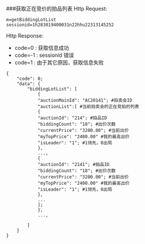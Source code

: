 ###获取正在竞价的拍品列表
Http Request: 

```
m=getBiddingLotList
sessionid=1h283019400031n22hhu22313145252
```

Http Response:

- code=0 : 获取信息成功
- code=-1 : sessionid 错误
- code=1 : 由于其它原因，获取信息失败  

``` 
{ 
    "code": 0;
    "data": {
    	"biddingLotList": [
    		{
    		"auctionMainId": "AC20141"; #拍卖会ID
    		"auctionList":[ #当前拍卖会的正在竞拍的列表
    		{
    		"auctionId": "214"; #拍品ID
			"biddingCount": "18"; #出价次数
			"currentPrice": "3200.00"; #当前出价
			"myTopPrice": "2400.00" #我的最高出价
			"isLeader": "1"; #1领先，0出局
    		},
    		...,
    		{
    		"auctionId": "2141"; #拍品ID
			"biddingCount": "18"; #出价次数
			"currentPrice": "3200.00"; #当前出价
			"myTopPrice": "2400.00" #我的最高出价
			"isLeader": "1"; #1领先，0出局
    		},
    		...
    		];
    		},
    		...,
    	
    	]
    }
} 
```
